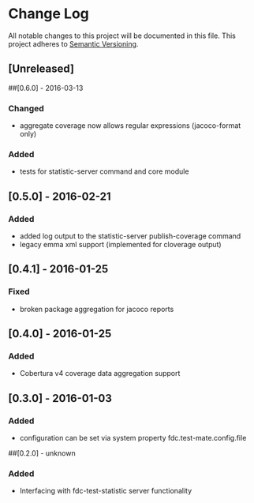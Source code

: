 # Change Log
All notable changes to this project will be documented in this file.
This project adheres to [Semantic Versioning](http://semver.org/).

## [Unreleased]

##[0.6.0] - 2016-03-13
### Changed
- aggregate coverage now allows regular expressions (jacoco-format only)
### Added
- tests for statistic-server command and core module

## [0.5.0] - 2016-02-21
### Added
- added log output to the statistic-server publish-coverage command
- legacy emma xml support (implemented for cloverage output)

## [0.4.1] - 2016-01-25
### Fixed
- broken package aggregation for jacoco reports

## [0.4.0] - 2016-01-25
### Added
- Cobertura v4 coverage data aggregation support

## [0.3.0] - 2016-01-03
### Added
- configuration can be set via system property fdc.test-mate.config.file

##[0.2.0] - unknown
### Added
- Interfacing with fdc-test-statistic server functionality
